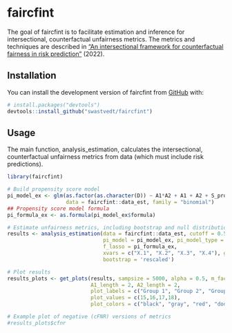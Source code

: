 
<!-- README.md is generated from README.Rmd. Please edit that file -->

# faircfint

<!-- badges: start -->
<!-- badges: end -->

The goal of faircfint is to facilitate estimation and inference for
intersectional, counterfactual unfairness metrics. The metrics and
techniques are described in [“An intersectional framework for
counterfactual fairness in risk
prediction”](https://arxiv.org/abs/2210.01194) (2022).

## Installation

You can install the development version of faircfint from
[GitHub](https://github.com/) with:

``` r
# install.packages("devtools")
devtools::install_github("swastvedt/faircfint")
```

## Usage

The main function, analysis_estimation, calculates the intersectional,
counterfactual unfairness metrics from data (which must include risk
predictions).

``` r
library(faircfint)

# Build propensity score model
pi_model_ex <- glm(as.factor(as.character(D)) ~ A1*A2 + A1 + A2 + S_prob + X.1 + X.2 + X.3 + X.4, 
                   data = faircfint::data_est, family = "binomial")
## Propensity score model formula
pi_formula_ex <- as.formula(pi_model_ex$formula)

# Estimate unfairness metrics, including bootstrap and null distribution
results <- analysis_estimation(data = faircfint::data_est, cutoff = 0.5, 
                               pi_model = pi_model_ex, pi_model_type = "glm", 
                               f_lasso = pi_formula_ex, 
                               xvars = c("X.1", "X.2", "X.3", "X.4"), gen_null = T,
                               bootstrap = 'rescaled')

# Plot results
results_plots <- get_plots(results, sampsize = 5000, alpha = 0.5, m_factor = 0.75, 
                           A1_length = 2, A2_length = 2, 
                           plot_labels = c("Group 1", "Group 2", "Group 3", "Group 4"),
                           plot_values = c(15,16,17,18), 
                           plot_colors = c("black", "gray", "red", "dodgerblue"))

# Example plot of negative (cFNR) versions of metrics
#results_plots$cfnr
```

<!-- You'll still need to render `README.Rmd` regularly, to keep `README.md` up-to-date. `devtools::build_readme()` is handy for this. You could also use GitHub Actions to re-render `README.Rmd` every time you push. An example workflow can be found here: <https://github.com/r-lib/actions/tree/v1/examples>. -->
